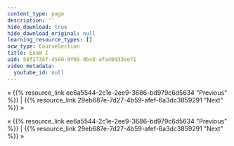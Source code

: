 ```yaml
---
content_type: page
description: ''
hide_download: true
hide_download_original: null
learning_resource_types: []
ocw_type: CourseSection
title: Exam I
uid: 50f2734f-4560-9f09-dbc8-afa40433ce71
video_metadata:
  youtube_id: null
---
```


« {{% resource_link ee6a5544-2c1e-2ee9-3686-bd979c6d5634 "Previous" %}} | {{% resource_link 29eb687e-7d27-4b59-afef-6a3dc3859291 "Next" %}} »

« {{% resource_link ee6a5544-2c1e-2ee9-3686-bd979c6d5634 "Previous" %}} | {{% resource_link 29eb687e-7d27-4b59-afef-6a3dc3859291 "Next" %}} »